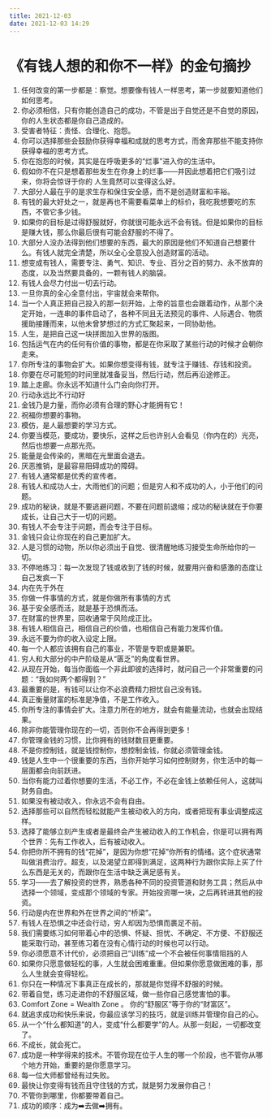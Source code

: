 ```yaml
---
title: 2021-12-03
date: 2021-12-03 14:29
---
```


# 《有钱人想的和你不一样》的金句摘抄
1. 任何改变的第一步都是：察觉。想要像有钱人一样思考，第一步就要知道他们如何思考。
2. 你必须相信，只有你能创造自己的成功，不管是出于自觉还是不自觉的原因，你的人生状态都是你自己造成的。
3. 受害者特征：责怪、合理化、抱怨。
4. 你可以选择那些会鼓励你获得幸福和成就的思考方式，而舍弃那些不能支持你获得幸福的思考方式。
5. 你在抱怨的时候，其实是在呼吸更多的“烂事”进入你的生活中。
6. 假如你不在只是想着那些发生在你身上的烂事——并因此想着把它们吸引过来，你将会惊讶于你的 人生竟然可以变得这么好。
7. 大部分人最在乎的是求生存和保住安全感，而不是创造财富和丰裕。
8. 有钱的最大好处之一，就是再也不需要看菜单上的标价，我吃我想要吃的东西，不管它多少钱。
9. 如果你的目标是过得舒服就好，你就很可能永远不会有钱。但是如果你的目标是赚大钱，那么你最后很有可能会舒服的不得了。
10. 大部分人没办法得到他们想要的东西，最大的原因是他们不知道自己想要什么。有钱人就完全清楚，所以全心全意投入创造财富的活动。
11. 想变成有钱人，需要专注、勇气、知识、专业、百分之百的努力、永不放弃的态度，以及当然要具备的，一颗有钱人的脑袋。
12. 有钱人会尽力付出一切去行动。
13. 一旦你真的全心全意付出，宇宙就会来帮你。
14. 当一个人真正把自己投入的那一刻开始，上帝的旨意也会跟着动作，从那个决定开始，一连串的事件启动了，各种不同且无法预见的事件、人际遇合、物质援助接踵而来，以他未曾梦想过的方式汇聚起来，一同协助他。
15. 人生，是把自己这一块拼图加入世界的版图。
16. 包括运气在内的任何有价值的事物，都是在你采取了某些行动的时候才会朝你走来。
17. 你所专注的事物会扩大。如果你想变得有钱，就专注于赚钱、存钱和投资。
18. 你要在尽可能短的时间里就准备妥当，然后行动，然后再沿途修正。
19. 踏上走廊。你永远不知道什么门会向你打开。
20. 行动永远比不行动好
21. 金钱乃是力量，而你必须有合理的野心才能拥有它！
22. 祝福你想要的事物。
23. 模仿，是人最想要的学习方式。
24. 你要当模范，要成功，要快乐，这样之后也许别人会看见（你内在的）光亮，然后也想要一点那光亮。
25. 能量是会传染的，黑暗在光里面会退去。
26. 厌恶推销，是最容易阻碍成功的障碍。
27. 有钱人通常都是优秀的宣传者。
28.  有钱人和成功人士，大雨他们的问题；但是穷人和不成功的人，小于他们的问题。
29. 成功的秘诀，就是不要逃避问题，不要在问题前退缩；成功的秘诀就在于你要成长，让自己大于一切的问题。
30. 有钱人不会专注于问题，而会专注于目标。
31. 金钱只会让你现在的自己更加扩大。
32. 人是习惯的动物，所以你必须出于自觉、很清醒地练习接受生命所给你的一切。
33. 不停地练习：每一次发现了钱或收到了钱的时候，就要用兴奋和感激的态度让自己发疯一下
34. 内在先于外在
35. 你做一件事情的方式，就是你做所有事情的方式
36. 基于安全感而活，就是基于恐惧而活。
37. 在财富的世界里，回收通常于风险成正比。
38. 有钱人相信自己，相信自己的价值，也相信自己有能力发挥价值。
39. 永远不要为你的收入设定上限。
40. 每一个人都应该拥有自己的事业，不管是专职或是兼职。
41. 穷人和大部分的中产阶级是从“匮乏”的角度看世界。
42. 从现在开始，每当你面临一个非此即彼的选择时，就问自己一个非常重要的问题：“我如何两个都得到？”
43. 最重要的是，有钱可以让你不必浪费精力担忧自己没有钱。
44. 真正衡量财富的标准是净值，不是工作收入。
45. 你所专注的事情会扩大。注意力所在的地方，就会有能量流动，也就会出现结果。
46. 除非你能管理你现在的一切，否则你不会再得到更多！
47. 你管理金钱的习惯，比你拥有的钱财数目更重要。
48. 不是你控制钱，就是钱控制你，想控制金钱，你就必须管理金钱。
49. 钱是人生中一个很重要的东西，当你开始学习如何控制财务，你生活中的每一层面都会向前跃进。
50. 当你有能力过着你想要的生活，不必工作，不必在金钱上依赖任何人，这就叫财务自由。
51. 如果没有被动收入，你永远不会有自由。
52. 选择那些可以自然而轻松就能产生被动收入的方向，或者把现有事业调整成这样。
53. 选择了能够立刻产生或者是最终会产生被动收入的工作机会，你是可以拥有两个世界：先有工作收入，后有被动收入。
54. 你把你所不拥有的钱“花掉”，是因为你想“花掉”你所有的情绪。这个症状通常叫做消费治疗。超支，以及渴望立即得到满足，这两种行为跟你实际上买了什么东西是无关的，而跟你在生活中缺乏满足感有关。
55. 学习——去了解投资的世界，熟悉各种不同的投资管道和财务工具；然后从中选择一个领域，变成那个领域的专家。开始投资哪一块，之后再转进其他的投资。
56. 行动是内在世界和外在世界之间的“桥梁”。
57. 有钱人在恐惧之中还会行动，穷人却因为恐惧而裹足不前。
58. 我们需要练习如何带着心中的恐惧、怀疑、担忧、不确定、不方便、不舒服还能采取行动，甚至练习着在没有心情行动的时候也可以行动。
59. 你必须愿意不计代价，必须把自己“训练”成一个不会被任何事情阻挡的人
60. 如果你只愿意做轻松的事，人生就会困难重重。但如果你愿意做困难的事，那么人生就会变得轻松。
61. 你只在一种情况下事真正在成长的，那就是你觉得不舒服的时候。
62. 带着自觉，练习走进你的不舒服区域，做一些你自己感觉害怕的事。
63. Comfort Zone = Wealth Zone 。 你的“舒服区”等于你的“财富区”。
64. 就追求成功和快乐来说，你最应该学习的技巧，就是训练并管理你自己的心。
65. 从一个“什么都知道”的人，变成“什么都要学”的人。从那一刻起，一切都改变了。
66. 不成长，就会死亡。
67. 成功是一种学得来的技术。不管你现在位于人生的哪一个阶段，也不管你从哪个地方开始，重要的是你愿意学习。
68. 每一位大师都曾经有过失败。
69. 最快让你变得有钱而且守住钱的方式，就是努力发展你自己！
70. 不管你到哪里，你都要带着自己。
71. 成功的顺序：成为➡️去做➡️拥有。